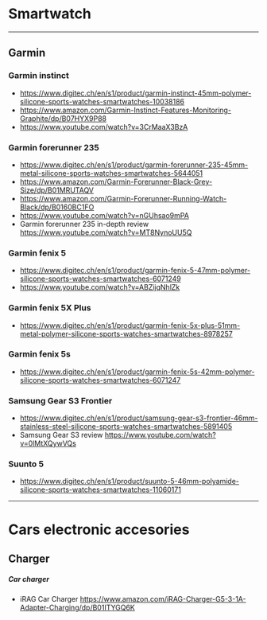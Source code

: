

# Smartwatch

------------------------------
## Garmin
### Garmin instinct
* https://www.digitec.ch/en/s1/product/garmin-instinct-45mm-polymer-silicone-sports-watches-smartwatches-10038186
* https://www.amazon.com/Garmin-Instinct-Features-Monitoring-Graphite/dp/B07HYX9P88
* https://www.youtube.com/watch?v=3CrMaaX3BzA

### Garmin forerunner 235
* https://www.digitec.ch/en/s1/product/garmin-forerunner-235-45mm-metal-silicone-sports-watches-smartwatches-5644051
* https://www.amazon.com/Garmin-Forerunner-Black-Grey-Size/dp/B01MRUTAQV
* https://www.amazon.com/Garmin-Forerunner-Running-Watch-Black/dp/B0160BC1FO
* https://www.youtube.com/watch?v=nGUhsao9mPA
* Garmin forerunner 235 in-depth review https://www.youtube.com/watch?v=MT8NynoUU5Q

### Garmin fenix 5
* https://www.digitec.ch/en/s1/product/garmin-fenix-5-47mm-polymer-silicone-sports-watches-smartwatches-6071249
* https://www.youtube.com/watch?v=ABZijqNhlZk

### Garmin fenix 5X Plus
* https://www.digitec.ch/en/s1/product/garmin-fenix-5x-plus-51mm-metal-polymer-silicone-sports-watches-smartwatches-8978257

### Garmin fenix 5s
* https://www.digitec.ch/en/s1/product/garmin-fenix-5s-42mm-polymer-silicone-sports-watches-smartwatches-6071247

### Samsung Gear S3 Frontier
* https://www.digitec.ch/en/s1/product/samsung-gear-s3-frontier-46mm-stainless-steel-silicone-sports-watches-smartwatches-5891405
* Samsung Gear S3 review https://www.youtube.com/watch?v=0lMtXQywVQs

### Suunto 5
* https://www.digitec.ch/en/s1/product/suunto-5-46mm-polyamide-silicone-sports-watches-smartwatches-11060171

-------------------------------
# Cars electronic accesories
## Charger

##### Car charger
* iRAG Car Charger https://www.amazon.com/iRAG-Charger-G5-3-1A-Adapter-Charging/dp/B01ITYGQ6K


